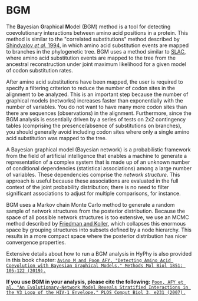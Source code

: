 # BGM

The **B**ayesian **G**raphical **M**odel (BGM) method is a tool for detecting coevolutionary interactions between amino acid positions in a protein. This method is similar to the "correlated substitutions" method described by [Shindyalov _et al._ 1994](https://academic.oup.com/peds/article-abstract/7/3/349/1469726), in which amino acid substitution events are mapped to branches in the phylogenetic tree. BGM uses a method similar to [SLAC](selection-methods/#slac), where amino acid substitution events are mapped to the tree from the ancestral reconstruction under joint maximum likelihood for a given model of codon substitution rates.

After amino acid substitutions have been mapped, the user is required to specify a filtering criterion to reduce the number of codon sites in the alignment to be analyzed. This is an important step because the number of graphical models (networks) increases faster than exponentially with the number of variables. You do not want to have many more codon sites than there are sequences (observations) in the alignment. Furthermore, since the BGM analysis is essentially driven by a series of tests on 2x2 contingency tables (comprising the presence/absence of substitutions on branches), you should generally avoid including codon sites where only a single amino acid substitution was mapped to the tree.

A Bayesian graphical model (Bayesian network) is a probabilistic framework from the field of artificial intelligence that enables a machine to generate a representation of a complex system that is made up of an unknown number of conditional dependencies (statistical associations) among a large number of variables. These dependencies comprise the _network structure_. This approach is useful because these associations are evaluated in the full context of the joint probability distribution; there is no need to filter significant associations to adjust for multiple comparisons, for instance.

BGM uses a Markov chain Monte Carlo method to generate a random sample of network structures from the posterior distribution. Because the space of all possible network structures is too extensive, we use an MCMC method described by [Friedman and Koller](https://link.springer.com/article/10.1023/A:1020249912095), which collapses this enormous space by grouping structures into subsets defined by a node hierarchy. This results in a more compact space where the posterior distribution has nicer convergence properties.

Extensive details about how to run a BGM analysis in HyPhy is also provided in this book chapter: [`Avino M and Poon AFY. "Detecting Amino Acid Coevolution with Bayesian Graphical Models." Methods Mol Biol 1851: 105-122 (2019).`](https://link.springer.com/protocol/10.1007%2F978-1-4939-8736-8_6)

**If you use BGM in your analysis, please cite the following:** [`Poon, AFY et al. "An Evolutionary-Network Model Reveals Stratified Interactions in the V3 Loop of the HIV-1 Envelope." PLOS Comput Biol 3, e231 (2007).`](https://doi.org/10.1371/journal.pcbi.0030231)
